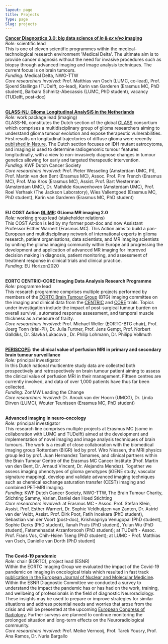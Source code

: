 ```yaml
---
layout: page
title: Projects
Type: page
Slug: projects
---
```


<b>[Cancer Diagnostics 3.0: big data science of <i>in</i> & <i>ex vivo</i> imaging](https://www.medicaldelta.nl/en/research/cancer-diagnostics-3-0-big-data-science-of-in-ex-vivo-imaging)</b>
<br><i>Role:</i> scientific lead
<br>This is one of eleven scientific programmes within the medical-technological research environment 'Medical Delta'. The ultimate aim is to provide cancer diagnosis without the need for invasive procedures such as biopsy through advanced imaging and image analysis techniques. The current focus is on brain tumours.
<br><i>Funding:</i> Medical Delta, NWO-TTW
<br><i>Core researchers involved:</i> Prof. Matthias van Osch (LUMC, co-lead), Prof. Sjoerd Stallinga (TUDelft, co-lead), Karin van Garderen (Erasmus MC, PhD student), Barbara Schmitz-Abecassis (LUMC, PhD student), vacancy (TUDelft, post-doc)

<br><b>[GLASS-NL: Glioma Longitudinal AnalySiS in the Netherlands](https://www.glass-consortium.org)</b>
<br><i>Role:</i> work package lead (imaging)
<br>GLASS-NL constitutes the Dutch section of the global [GLASS](https://pubmed.ncbi.nlm.nih.gov/29432615/) consortium which comprises a multidisciplinary group of glioma researchers aiming to understand glioma tumour evolution and expose therapeutic vulnerabilities. First results on longitudinal trajectories of diffuse glioma were recently [published in Nature](https://www.nature.com/articles/s41586-019-1775-1). The Dutch section focuses on IDH mutant astrocytoma, and imaging is used to determine radiogenomic tumour features longitudinally, with a view to non-invasively diagnose changes in tumour genetics allowing for early and targeted therapeutic intervention.
<br><i>Funding:</i> KWF Dutch Cancer Society 
<br><i>Core researchers involved:</i> Prof. Pieter Wesseling (Amsterdam UMC, PI), Prof. Martin van den Bent (Erasmus MC), Assoc. Prof. Pim French (Erasmus MC), Prof. Max Kros (Erasmus MC), Assist. Prof. Bart Westerman (Amsterdam UMC), Dr. Mathilde Kouwenhoven (Amsterdam UMC), Prof. Roel Verhaak (The Jackson Laboratory), Wies Vallentgoed (Erasmus MC, PhD student), Karin van Garderen (Erasmus MC, PhD student)

<br><b>EU COST Action [GLiMR](https://glimr.eu): GLioma MR imaging 2.0</b>
<br><i>Role:</i> working group lead (stakeholder relations)
<br>This COST Action is led by my former post-doc and now Assistant Professor Esther Warnert (Erasmus MC). This Action aims to build a pan-European and multidisciplinary network of international experts in glioma research, patient organisations, data scientists, and MR imaging scientists by uniting the glioma imaging community within Europe and progressing the development and application of advanced MR imaging for improved decision making in diagnosis, patient monitoring, and assessment of treatment response in clinical trials and clinical practice. 
<br><i>Funding:</i> EU Horizon2020

<br><b>EORTC CENTRIC-CORE Imaging Data Analysis Research Programme </b>
<br><i>Role:</i> programme lead
<br>This research programme comprises multiple projects performed by members of the [EORTC Brain Tumour Group](https://www.eortc.org/research_field/brain/) (BTG) imaging committee on the imaging and clinical data from the [CENTRIC](https://www.thelancet.com/journals/lanonc/article/PIIS1470-2045(14)70379-1/fulltext) and [CORE](https://academic.oup.com/neuro-oncology/article/17/5/708/1109348) trials. Topics under investigation include the impact of post-surgical tumour burden on overall survival, automated response assessment, and temporal muscle thickness as a measure of frailty. 
<br><i>Core researchers involved:</i> Prof. Michael Weller (EORTC-BTG chair), Prof. Joerg Tonn (trial-PI), Dr. Julia Furtner, Prof. Jens Gempt, Prof. Norbert Galldiks, Dr. Slavka Lukacova , Dr. Philip Lohmann, Dr. Philipp Vollmuth

<br><b>[PERISCOPE](https://zorgevaluatienederland.nl/evaluations/periscope): the clinical value of perfusion MRI in primary and secondary brain tumour surveillance</b>
<br><i>Role:</i> principal investigator
<br>In this Dutch national multicentre study data are collected both prospectively and retrospectively on brain tumour patient aiming to assess the clinical value of perfusion MRI in their management. Fifteen centres are currently involved, and data of over 1,000 patients have thus far been collected. 
<br><i>Funding:</i> ZonMW Leading the Change
<br><i>Core researchers involved:</i> Dr. Anouk van der Hoorn (UMCG), Dr. Linda Dirven (LUMC), Wouter Teunissen (Erasmus MC, PhD student)

<br><b>Advanced imaging in neuro-oncology</b>
<br><i>Role:</i> principal investigator
<br>This research line comprises multiple projects at Erasmus MC (some in collaboration with LUMC and TUDelft) aimed at the development and implementation of novel imaging and image analysis techniques of brain tumours. The work is a result of close collaboration with the biomedical imaging group Rotterdam (BIGR) led by prof. Wiro Niessen, the MRI physics group led by prof. Juan Hernandez Tamames, and clinical partners within the Brain Tumour Centre of the Erasmus MC Cancer Institute (Prof. Martin van den Bent, Dr. Arnaud Vincent, Dr. Alejandra Mendez). Together we assess imaging phenotypes of glioma genotypes (iGENE study, vascular signature mapping), develop and validate advanced imaging techniques such as chemical exchange saturation transfer (CEST) imaging and combined PET-MRI imaging.
<br><i>Funding:</i> KWF Dutch Cancer Society, NWO-TTW, The Brain Tumour Charity, Stichting Sammy, Varian, Daniel den Hoed Stichting
<br><i>Core researchers involved:</i> at Erasmus MC - Assoc. Prof. Stefan Klein, Assist. Prof. Esther Warnert, Dr. Sophie Veldhuijzen van Zanten, Dr. Astrid van der Veldt, Assist. Prof. Dirk Poot, Fatih Incekara (PhD student), Sebastian van der Voort (post-doc), Krishnapriya Venugopal (PhD student), Sophie Derks (PhD student), Ilanah Pruis (PhD student), Yulun Wu (PhD student), Fatemehsadat Arzanforoosh (PhD student); at TUDelft - Assoc. Prof. Frans Vos, Chih-Hsien Tseng (PhD student); at LUMC - Prof. Matthias van Osch, Danielle van Dorth (PhD student)


<br><b>The Covid-19 pandemic</b>
<br><i>Role:</i> chair (EORTC), project lead (ESNR)
<br>Within the EORTC Imaging Group we evaluated the impact of the Covid-19 pandemic on imaging in oncological trials which resulted in fast track [publication in the European Journal of Nuclear and Molecular Medicine](https://link.springer.com/article/10.1007/s00259-020-04910-y).
<br>Within the ESNR Diagnostic Committee we conducted a survey to understand the impact the pandemic has or has had on the work, training, and wellbeing of professionals in the field of diagnostic Neuroradiology. These insights may be used to prepare or improve strategies for similar situations and address potential needs and worries that arose from the crisis and will be presented at the upcoming [European Congress of Radiology](https://www.myesr.org/congress/congress). Further surveys are planned to continue monitoring the prolonged situation and long-term effects on the Neuroradiological community.
<br><i>Core researchers involved:</i> Prof. Meike Vernooij, Prof. Tarek Yousry, Prof. Ana Ramos, Dr. Nuria Bargallo


 

